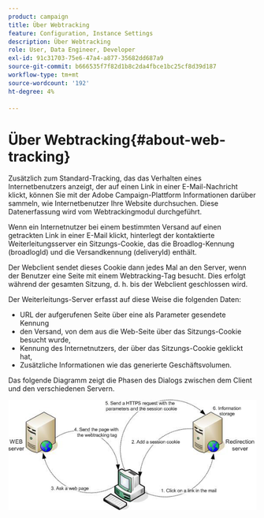 ```yaml
---
product: campaign
title: Über Webtracking
feature: Configuration, Instance Settings
description: Über Webtracking
role: User, Data Engineer, Developer
exl-id: 91c31703-75e6-47a4-a877-35682dd687a9
source-git-commit: b666535f7f82d1b8c2da4fbce1bc25cf8d39d187
workflow-type: tm+mt
source-wordcount: '192'
ht-degree: 4%

---
```


# Über Webtracking{#about-web-tracking}

Zusätzlich zum Standard-Tracking, das das Verhalten eines Internetbenutzers anzeigt, der auf einen Link in einer E-Mail-Nachricht klickt, können Sie mit der Adobe Campaign-Plattform Informationen darüber sammeln, wie Internetbenutzer Ihre Website durchsuchen. Diese Datenerfassung wird vom Webtrackingmodul durchgeführt.

Wenn ein Internetnutzer bei einem bestimmten Versand auf einen getrackten Link in einer E-Mail klickt, hinterlegt der kontaktierte Weiterleitungsserver ein Sitzungs-Cookie, das die Broadlog-Kennung (broadlogId) und die Versandkennung (deliveryId) enthält.

Der Webclient sendet dieses Cookie dann jedes Mal an den Server, wenn der Benutzer eine Seite mit einem Webtracking-Tag besucht. Dies erfolgt während der gesamten Sitzung, d. h. bis der Webclient geschlossen wird.

Der Weiterleitungs-Server erfasst auf diese Weise die folgenden Daten:

* URL der aufgerufenen Seite über eine als Parameter gesendete Kennung
* den Versand, von dem aus die Web-Seite über das Sitzungs-Cookie besucht wurde,
* Kennung des Internetnutzers, der über das Sitzungs-Cookie geklickt hat,
* Zusätzliche Informationen wie das generierte Geschäftsvolumen.

Das folgende Diagramm zeigt die Phasen des Dialogs zwischen dem Client und den verschiedenen Servern.

![](assets/d_ncs_integration_webtracking_structure1.png)
